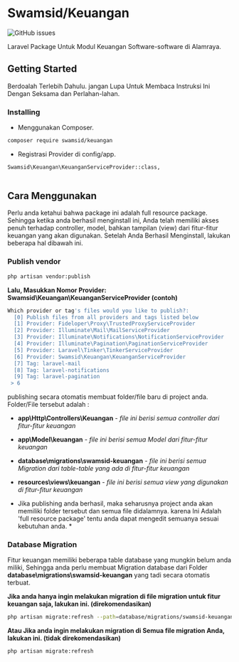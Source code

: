 # Swamsid/Keuangan

![GitHub issues](https://img.shields.io/github/issues/swamsid/keuangan.svg)

Laravel Package Untuk Modul Keuangan Software-software di Alamraya.

## Getting Started

Berdoalah Terlebih Dahulu. 
jangan Lupa Untuk Membaca Instruksi Ini Dengan Seksama dan Perlahan-lahan.

### Installing

- Menggunakan Composer.

```bash
composer require swamsid/keuangan
```

- Registrasi Provider di config/app.

```bash
Swamsid\Keuangan\KeuanganServiceProvider::class,
	
```

## Cara Menggunakan
Perlu anda ketahui bahwa package ini adalah full resource package. Sehingga ketika anda berhasil menginstall ini, Anda telah memiliki akses penuh terhadap controller, model, bahkan tampilan (view) dari fitur-fitur keuangan yang akan digunakan. Setelah Anda Berhasil Menginstall, lakukan beberapa hal dibawah ini.

### Publish vendor
```bash
php artisan vendor:publish
```
**Lalu, Masukkan Nomor Provider: Swamsid\Keuangan\KeuanganServiceProvider (contoh)**
```bash
Which provider or tag's files would you like to publish?:
  [0] Publish files from all providers and tags listed below
  [1] Provider: Fideloper\Proxy\TrustedProxyServiceProvider
  [2] Provider: Illuminate\Mail\MailServiceProvider
  [3] Provider: Illuminate\Notifications\NotificationServiceProvider
  [4] Provider: Illuminate\Pagination\PaginationServiceProvider
  [5] Provider: Laravel\Tinker\TinkerServiceProvider
  [6] Provider: Swamsid\Keuangan\KeuanganServiceProvider
  [7] Tag: laravel-mail
  [8] Tag: laravel-notifications
  [9] Tag: laravel-pagination
 > 6
```

publishing secara otomatis membuat folder/file baru di project anda. Folder/File tersebut adalah : 

* **app\Http\Controllers\Keuangan** - *file ini berisi semua controller dari fitur-fitur keuangan*
* **app\Model\keuangan** - *file ini berisi semua Model dari fitur-fitur keuangan*
* **database\migrations\swamsid-keuangan** - *file ini berisi semua Migration dari table-table yang ada di fitur-fitur keuangan*
* **resources\views\keuangan** - *file ini berisi semua view yang digunakan di fitur-fitur keuangan*

* Jika publishing anda berhasil, maka seharusnya project anda akan memiliki folder tersebut dan semua file didalamnya. karena Ini Adalah 'full resource package' tentu anda dapat mengedit semuanya sesuai kebutuhan anda. *

### Database Migration
Fitur keuangan memiliki beberapa table database yang mungkin belum anda miliki, Sehingga anda perlu membuat Migration database dari Folder **database\migrations\swamsid-keuangan** yang tadi secara otomatis terbuat.

**Jika anda hanya ingin melakukan migration di file migration untuk fitur keuangan saja, lakukan ini. (direkomendasikan)**
```bash
php artisan migrate:refresh --path=database/migrations/swamsid-keuangan
```

**Atau Jika anda ingin melakukan migration di Semua file migration Anda, lakukan ini. (tidak direkomendasikan)**
```bash
php artisan migrate:refresh
```